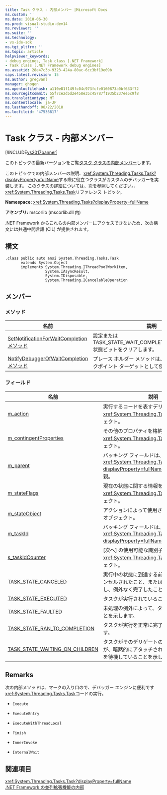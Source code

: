 ```yaml
---
title: Task クラス - 内部メンバー |Microsoft Docs
ms.custom: ''
ms.date: 2018-06-30
ms.prod: visual-studio-dev14
ms.reviewer: ''
ms.suite: ''
ms.technology:
- vs-ide-sdk
ms.tgt_pltfrm: ''
ms.topic: article
helpviewer_keywords:
- debug engines, Task class [.NET Framework]
- Task class [.NET Framework debug engines]
ms.assetid: 28e47c3b-9323-424a-80ac-6cc3bf19e09b
caps.latest.revision: 15
ms.author: gregvanl
manager: ghogen
ms.openlocfilehash: a110e81f149fc04c973fcfe0160873a0bf633f72
ms.sourcegitcommit: 55f7ce2d5d2e458e35c45787f1935b237ee5c9f8
ms.translationtype: MT
ms.contentlocale: ja-JP
ms.lasthandoff: 08/22/2018
ms.locfileid: "47536817"
---
```

# <a name="task-class---internal-members"></a>Task クラス - 内部メンバー
[!INCLUDE[vs2017banner](../../includes/vs2017banner.md)]

このトピックの最新バージョンをご覧[タスク クラスの内部メンバー](https://docs.microsoft.com/visualstudio/extensibility/debugger/task-class-internal-members)します。  
  
このトピックでの内部メンバーの説明、<xref:System.Threading.Tasks.Task?displayProperty=fullName>する際に役立つクラスがカスタムのデバッガーを実装します。 このクラスの詳細については、次を参照してください。、<xref:System.Threading.Tasks.Task>リファレンス トピック。  
  
 **Namespace:** <xref:System.Threading.Tasks?displayProperty=fullName>  
  
 **アセンブリ:** mscorlib (mscorlib.dll 内)  
  
 .NET Framework からこれらの内部メンバーにアクセスできないため、次の構文には共通中間言語 (CIL) が提供されます。  
  
## <a name="syntax"></a>構文  
  
```  
.class public auto ansi System.Threading.Tasks.Task  
       extends System.Object  
       implements System.Threading.IThreadPoolWorkItem,  
                  System.IAsyncResult,  
                  System.IDisposable,  
                  System.Threading.ICancelableOperation  
```  
  
## <a name="members"></a>メンバー  
  
### <a name="methods"></a>メソッド  
  
|名前|説明|  
|----------|-----------------|  
|[SetNotificationForWaitCompletion メソッド](../../extensibility/debugger/setnotificationforwaitcompletion-method.md)|設定または TASK_STATE_WAIT_COMPLETION_NOTIFICATION 状態ビットをクリアします。|  
|[NotifyDebuggerOfWaitCompletion メソッド](../../extensibility/debugger/notifydebuggerofwaitcompletion-method.md)|プレース ホルダー メソッドは、デバッガーがブレークポイント ターゲットとして使用します。|  
  
### <a name="fields"></a>フィールド  
  
|名前|説明|  
|----------|-----------------|  
|[m_action](../../extensibility/debugger/m-action-field.md)|実行するコードを表すデリゲート、<xref:System.Threading.Tasks.Task>オブジェクト。|  
|[m_contingentProperties](../../extensibility/debugger/m-contingentproperties-field.md)|その他のプロパティを格納、<xref:System.Threading.Tasks.Task>オブジェクト。|  
|[m_parent](../../extensibility/debugger/m-parent-field.md)|バッキング フィールドは、<xref:System.Threading.Tasks.Task?displayProperty=fullName>プロパティの親。|  
|[m_stateFlags](../../extensibility/debugger/m-stateflags-field.md)|現在の状態に関する情報を格納、<xref:System.Threading.Tasks.Task>オブジェクト。|  
|[m_stateObject](../../extensibility/debugger/m-stateobject-field.md)|アクションによって使用されるデータを表すオブジェクト。|  
|[m_taskId](../../extensibility/debugger/m-taskid-field.md)|バッキング フィールドは、<xref:System.Threading.Tasks.Task.Id%2A?displayProperty=fullName>プロパティ。|  
|[s_taskIdCounter](../../extensibility/debugger/s-taskidcounter-field.md)|[次へ] の使用可能な識別子を<xref:System.Threading.Tasks.Task>オブジェクト。|  
|[TASK_STATE_CANCELED](../../extensibility/debugger/task-state-canceled-field.md)|実行中の状態に到達する前に、タスクがキャンセルされたこと、またはタスクの取り消しし、例外なく完了したことを示します。|  
|[TASK_STATE_EXECUTED](../../extensibility/debugger/task-state-executed-field.md)|タスクが実行されていることを示します。|  
|[TASK_STATE_FAULTED](../../extensibility/debugger/task-state-faulted-field.md)|未処理の例外によって、タスクが完了したことを示します。|  
|[TASK_STATE_RAN_TO_COMPLETION](../../extensibility/debugger/task-state-ran-to-completion-field.md)|タスクが実行を正常に完了したことを示します。|  
|[TASK_STATE_WAITING_ON_CHILDREN](../../extensibility/debugger/task-state-waiting-on-children-field.md)|タスクがそのデリゲートの実行が完了したが、暗黙的にアタッチされた子タスクの完了を待機していることを示します。|  
  
## <a name="remarks"></a>Remarks  
 次の内部メソッドは、マークの入り口ので、デバッガー エンジンに便利です<xref:System.Threading.Tasks.Task>コードの実行。  
  
-   `Execute`  
  
-   `ExecuteEntry`  
  
-   `ExecuteWithThreadLocal`  
  
-   `Finish`  
  
-   `InnerInvoke`  
  
-   `InternalWait`  
  
## <a name="see-also"></a>関連項目  
 <xref:System.Threading.Tasks.Task?displayProperty=fullName>   
 [.NET Framework の並列拡張機能の内部](../../extensibility/debugger/parallel-extension-internals-for-the-dotnet-framework.md)

